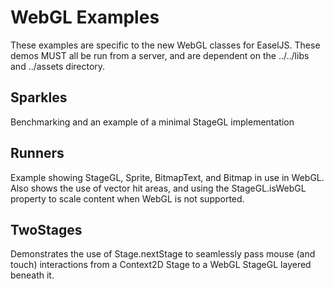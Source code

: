 # WebGL Examples

These examples are specific to the new WebGL classes for EaselJS. These demos MUST all be run from a server, and are dependent on the ../../libs and ../assets directory.

## Sparkles

Benchmarking and an example of a minimal StageGL implementation

## Runners

Example showing StageGL, Sprite, BitmapText, and Bitmap in use in WebGL. Also shows the use of vector hit areas, and using the StageGL.isWebGL property to scale content when WebGL is not supported.

## TwoStages

Demonstrates the use of Stage.nextStage to seamlessly pass mouse (and touch) interactions from a Context2D Stage to a WebGL StageGL layered beneath it.